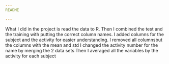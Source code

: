 ```yaml
---
README

---
```


What I did in the project is read the data to R.
Then I combined the test and the training with putting the correct column names.
I added columns for the subject and the activity for easier understanding.
I removed all columnsbut  the columns with the mean and std
I changed the activity number for the name by merging the 2 data sets
Then I averaged all the variables by the activity for each subject